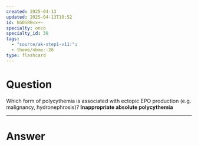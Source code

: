 ```yaml
---
created: 2025-04-13
updated: 2025-04-13T10:52
id: hG05RB<x+~
specialty: onco
specialty_id: 38
tags:
  - "source/ak-step1-v11:": 
  - theme/nbme::26
type: flashcard
---
```


# Question
Which form of polycythemia is associated with ectopic EPO production (e.g. malignancy, hydronephrosis)?    **Inappropriate absolute polycythemia**

---

# Answer
